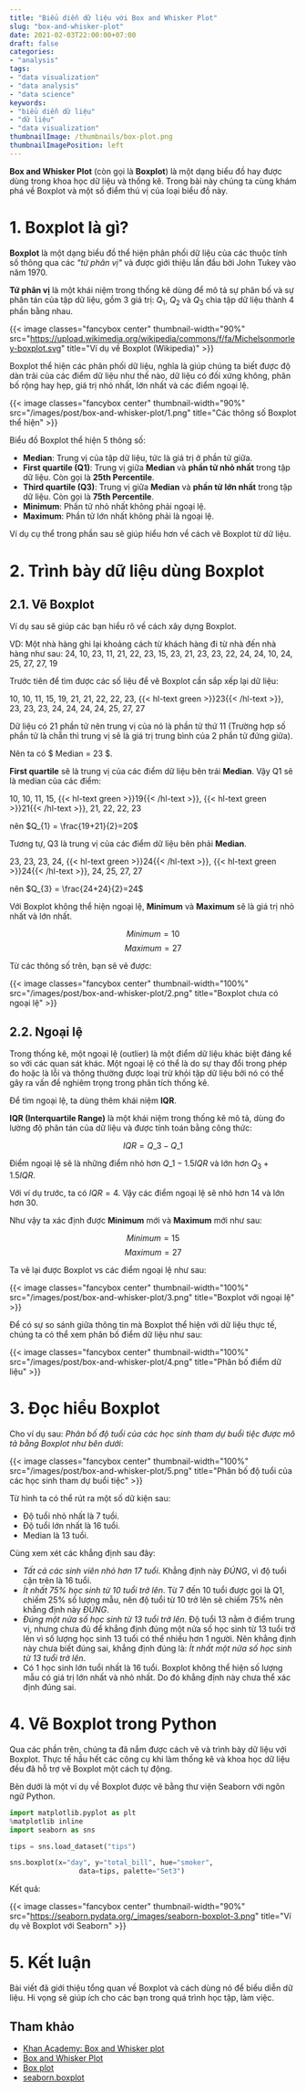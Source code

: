 ```yaml
---
title: "Biểu diễn dữ liệu với Box and Whisker Plot"
slug: "box-and-whisker-plot"
date: 2021-02-03T22:00:00+07:00
draft: false
categories:
- "analysis"
tags:
- "data visualization"
- "data analysis"
- "data science"
keywords:
- "biểu diễn dữ liệu"
- "dữ liệu"
- "data visualization"
thumbnailImage: /thumbnails/box-plot.png
thumbnailImagePosition: left
---
```


**Box and Whisker Plot** (còn gọi là **Boxplot**) là một dạng biểu đồ hay được dùng trong khoa học dữ liệu và thống kê. Trong bài này chúng ta cùng khám phá về Boxplot và một số điểm thú vị của loại biểu đồ này.

<!--more-->

<!--toc-->

# 1. Boxplot là gì?

**Boxplot** là một dạng biểu đồ thể hiện phân phối dữ liệu của các thuộc tính số thông qua các *"tứ phân vị"* và được giới thiệu lần đầu bởi John Tukey vào năm 1970.

**Tứ phân vị** là một khái niệm trong thống kê dùng để mô tả sự phân bố và sự phân tán của tập dữ liệu, gồm 3 giá trị: $Q_1$, $Q_2$ và $Q_3$ chia tập dữ liệu thành 4 phần bằng nhau.

{{< image classes="fancybox center" thumbnail-width="90%" src="https://upload.wikimedia.org/wikipedia/commons/f/fa/Michelsonmorley-boxplot.svg" title="Ví dụ về Boxplot (Wikipedia)" >}}

Boxplot thể hiện các phân phối dữ liệu, nghĩa là giúp chúng ta biết được độ dàn trải của các điểm dữ liệu như thế nào, dữ liệu có đối xứng không, phân bố rộng hay hẹp, giá trị nhỏ nhất, lớn nhất và các điểm ngoại lệ.

{{< image classes="fancybox center" thumbnail-width="90%" src="/images/post/box-and-whisker-plot/1.png" title="Các thông số Boxplot thể hiện" >}}

Biểu đồ Boxplot thể hiện 5 thông số:

- **Median**: Trung vị của tập dữ liệu, tức là giá trị ở phần tử giữa.
- **First quartile (Q1)**: Trung vị giữa **Median** và **phần tử nhỏ nhất** trong tập dữ liệu. Còn gọi là **25th Percentile**.
- **Third quartile (Q3)**: Trung vị giữa **Median** và **phần tử lớn nhất** trong tập dữ liệu. Còn gọi là **75th Percentile**.
- **Minimum**: Phần tử nhỏ nhất không phải ngoại lệ.
- **Maximum**: Phần tử lớn nhất không phải là ngoại lệ.

Ví dụ cụ thể trong phần sau sẽ giúp hiểu hơn về cách vẽ Boxplot từ dữ liệu.

# 2. Trình bày dữ liệu dùng Boxplot

## 2.1. Vẽ Boxplot

Ví dụ sau sẽ giúp các bạn hiểu rõ về cách xây dựng Boxplot.

VD: Một nhà hàng ghi lại khoảng cách từ khách hàng đi từ nhà đến nhà hàng như sau:
24, 10, 23, 11, 21, 22, 23, 15, 23, 21, 23, 23, 22, 24, 24, 10, 24, 25, 27, 27, 19

Trước tiên để tìm được các số liệu để vẽ Boxplot cần sắp xếp lại dữ liệu:

10, 10, 11, 15, 19, 21, 21, 22, 22, 23, {{< hl-text green >}}23{{< /hl-text >}}, 23, 23, 23, 24, 24, 24, 24, 25, 27, 27

Dữ liệu có 21 phần tử nên trung vị của nó là phần tử thứ 11 (Trường hợp số phần tử là chẵn thì trung vị sẽ là giá trị trung bình của 2 phần tử đứng giữa).

Nên ta có $ Median = 23 $.

**First quartile** sẽ là trung vị của các điểm dữ liệu bên trái **Median**. Vậy Q1 sẽ là median của các điểm:

10, 10, 11, 15, {{< hl-text green >}}19{{< /hl-text >}}, {{< hl-text green >}}21{{< /hl-text >}}, 21, 22, 22, 23

nên $Q_{1} = \frac{19+21}{2}=20$

Tương tự, Q3 là trung vị của các điểm dữ liệu bên phải **Median**.

23, 23, 23, 24, {{< hl-text green >}}24{{< /hl-text >}}, {{< hl-text green >}}24{{< /hl-text >}}, 24, 25, 27, 27

nên $Q_{3} = \frac{24+24}{2}=24$

Với Boxplot không thể hiện ngoại lệ, **Minimum** và **Maximum** sẽ là giá trị nhỏ nhất và lớn nhất.

$$Minimum = 10$$
$$Maximum = 27$$

Từ các thông số trên, bạn sẽ vẽ được:

{{< image classes="fancybox center" thumbnail-width="100%" src="/images/post/box-and-whisker-plot/2.png" title="Boxplot chưa có ngoại lệ" >}}


## 2.2. Ngoại lệ

Trong thống kê, một ngoại lệ (outlier) là một điểm dữ liệu khác biệt đáng kể so với các quan sát khác. Một ngoại lệ có thể là do sự thay đổi trong phép đo hoặc là lỗi và thông thường được loại trừ khỏi tập dữ liệu bởi nó có thể gây ra vấn đề nghiêm trọng trong phân tích thống kê.

Để tìm ngoại lệ, ta dùng thêm khái niệm **IQR**.

**IQR (Interquartile Range)** là một khái niệm trong thống kê mô tả, dùng đo lường độ phân tán của dữ liệu và được tính toán bằng công thức: 

$$IQR = Q\_{3} - Q\_{1}$$

Điểm ngoại lệ sẽ là những điểm nhỏ hơn $Q\_{1} - 1.5IQR$ và lớn hơn $Q_3 + 1.5IQR$.

Với ví dụ trước, ta có $IQR = 4$. Vậy các điểm ngoại lệ sẽ nhỏ hơn 14 và lớn hơn 30.

Như vậy ta xác định được **Minimum** mới và **Maximum** mới như sau:

$$Minimum = 15$$
$$Maximum = 27$$

Ta vẽ lại được Boxplot vs các điểm ngoại lệ như sau:

{{< image classes="fancybox center" thumbnail-width="100%" src="/images/post/box-and-whisker-plot/3.png" title="Boxplot với ngoại lệ" >}}

Để có sự so sánh giữa thông tin mà Boxplot thể hiện với dữ liệu thực tế, chúng ta có thể xem phân bố điểm dữ liệu như sau:

{{< image classes="fancybox center" thumbnail-width="100%" src="/images/post/box-and-whisker-plot/4.png" title="Phân bố điểm dữ liệu" >}}

# 3. Đọc hiểu Boxplot

Cho ví dụ sau: *Phân bố độ tuổi của các học sinh tham dự buổi tiệc được mô tả bằng Boxplot như bên dưới*:

{{< image classes="fancybox center" thumbnail-width="100%" src="/images/post/box-and-whisker-plot/5.png" title="Phân bố độ tuổi của các học sinh tham dự buổi tiệc" >}}

Từ hình ta có thể rút ra một số dữ kiện sau:

- Độ tuổi nhỏ nhất là 7 tuổi.
- Độ tuổi lớn nhất là 16 tuổi.
- Median là 13 tuổi.

Cùng xem xét các khẳng định sau đây:

- *Tất cả các sinh viên nhỏ hơn 17 tuổi*. Khẳng định này *ĐÚNG*, vì độ tuổi cận trên là 16 tuổi.
- *Ít nhất 75% học sinh từ 10 tuổi trở lên*. Từ 7 đến 10 tuổi được gọi là Q1, chiếm 25% số lượng mẫu, nên độ tuổi từ 10 trở lên sẽ chiếm 75% nên khẳng định này *ĐÚNG*.
- *Đúng một nửa số học sinh từ 13 tuổi trở lên*. Độ tuổi 13 nằm ở điểm trung vị, nhưng chưa đủ để khẳng định đúng một nửa số học sinh từ 13 tuổi trở lên vì số lượng học sinh 13 tuổi có thể nhiều hơn 1 người. Nên khẳng định này chưa biết đúng sai, khẳng định đúng là: *Ít nhất một nửa số học sinh từ 13 tuổi trở lên*.
- Có 1 học sinh lớn tuổi nhất là 16 tuổi. Boxplot không thể hiện số lượng mẫu có giá trị lớn nhất và nhỏ nhất. Do đó khẳng định này chưa thể xác định đúng sai. 

# 4. Vẽ Boxplot trong Python

Qua các phần trên, chúng ta đã nắm được cách vẽ và trình bày dữ liệu với Boxplot. Thực tế hầu hết các công cụ khi làm thống kê và khoa học dữ liệu đều đã hỗ trợ vẽ Boxplot một cách tự động. 

Bên dưới là một ví dụ về Boxplot được vẽ bằng thư viện Seaborn với ngôn ngữ Python.

```python
import matplotlib.pyplot as plt 
%matplotlib inline 
import seaborn as sns

tips = sns.load_dataset("tips")

sns.boxplot(x="day", y="total_bill", hue="smoker",
                 data=tips, palette="Set3")
```

Kết quả:

{{< image classes="fancybox center" thumbnail-width="90%" src="https://seaborn.pydata.org/_images/seaborn-boxplot-3.png" title="Ví dụ vẽ Boxplot với Seaborn" >}}

# 5. Kết luận

Bài viết đã giới thiệu tổng quan về Boxplot và cách dùng nó để biểu diễn dữ liệu. Hi vọng sẽ giúp ích cho các bạn trong quá trình học tập, làm việc.

## Tham khảo

- [Khan Academy: Box and Whisker plot](https://www.khanacademy.org/math/statistics-probability/summarizing-quantitative-data#box-whisker-plots)
- [Box and Whisker Plot](https://datavizcatalogue.com/methods/box_plot.html)
- [Box plot](https://en.wikipedia.org/wiki/Box_plot)
- [seaborn.boxplot](https://seaborn.pydata.org/generated/seaborn.boxplot.html#seaborn.boxplot)